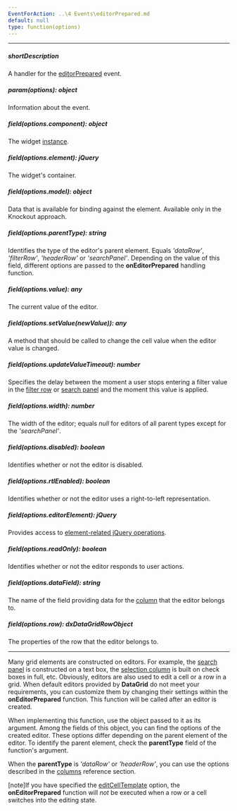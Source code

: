 ```yaml
---
EventForAction: ..\4 Events\editorPrepared.md
default: null
type: function(options)
---
```

---
##### shortDescription
A handler for the [editorPrepared](/api-reference/10%20UI%20Widgets/dxDataGrid/4%20Events/editorPrepared.md '/Documentation/ApiReference/UI_Widgets/dxDataGrid/Events/#editorPrepared') event.

##### param(options): object
Information about the event.

##### field(options.component): object
The widget <a href="/Documentation/16_1/ApiReference/UI_Widgets/dxDataGrid/Methods/#instance">instance</a>.

##### field(options.element): jQuery
The widget's container.

##### field(options.model): object
Data that is available for binding against the element. Available only in the Knockout approach.

##### field(options.parentType): string
Identifies the type of the editor's parent element. Equals <i>'dataRow'</i>, <i>'filterRow'</i>, <i>'headerRow'</i> or <i>'searchPanel'</i>. Depending on the value of this field, different options are passed to the <b>onEditorPrepared</b> handling function.

##### field(options.value): any
The current value of the editor.

##### field(options.setValue(newValue)): any
A method that should be called to change the cell value when the editor value is changed.

##### field(options.updateValueTimeout): number
Specifies the delay between the moment a user stops entering a filter value in the <a href="/Documentation/16_1/Guide/UI_Widgets/Data_Grid/Visual_Elements/#Filter_Row">filter row</a> or <a href="/Documentation/16_1/Guide/UI_Widgets/Data_Grid/Visual_Elements/#Search_Panel">search panel</a> and the moment this value is applied.

##### field(options.width): number
The width of the editor; equals <i>null</i> for editors of all parent types except for the <i>'searchPanel'</i>.

##### field(options.disabled): boolean
Identifies whether or not the editor is disabled.

##### field(options.rtlEnabled): boolean
Identifies whether or not the editor uses a right-to-left representation.

##### field(options.editorElement): jQuery
Provides access to <a href="http://api.jquery.com/?s=element">element-related jQuery operations</a>.

##### field(options.readOnly): boolean
Identifies whether or not the editor responds to user actions.

##### field(options.dataField): string
The name of the field providing data for the <a href="/Documentation/16_1/ApiReference/UI_Widgets/dxDataGrid/Configuration/columns/">column</a> that the editor belongs to.

##### field(options.row): dxDataGridRowObject
The properties of the row that the editor belongs to.

---
Many grid elements are constructed on editors. For example, the [search panel](/concepts/10%20UI%20Widgets/70%20Data%20Grid/001%20Visual%20Elements/080%20Search%20Panel.md '/Documentation/Guide/UI_Widgets/Data_Grid/Visual_Elements/#Search_Panel') is constructed on a text box, the [selection column](/concepts/10%20UI%20Widgets/70%20Data%20Grid/001%20Visual%20Elements/110%20Selection%20Column.md '/Documentation/Guide/UI_Widgets/Data_Grid/Visual_Elements/#Selection_Column') is built on check boxes in full, etc. Obviously, editors are also used to edit a cell or a row in a grid. When default editors provided by **DataGrid** do not meet your requirements, you can customize them by changing their settings within the **onEditorPrepared** function. This function will be called after an editor is created.

When implementing this function, use the object passed to it as its argument. Among the fields of this object, you can find the options of the created editor. These options differ depending on the parent element of the editor. To identify the parent element, check the **parentType** field of the function's argument.

When the **parentType** is *'dataRow'* or *'headerRow'*, you can use the options described in the [columns](/api-reference/10%20UI%20Widgets/dxDataGrid/1%20Configuration/columns '/Documentation/ApiReference/UI_Widgets/dxDataGrid/Configuration/columns/') reference section.

[note]If you have specified the [editCellTemplate](/api-reference/10%20UI%20Widgets/dxDataGrid/1%20Configuration/columns/editCellTemplate.md '/Documentation/ApiReference/UI_Widgets/dxDataGrid/Configuration/columns/#editCellTemplate') option, the **onEditorPrepared** function will *not* be executed when a row or a cell switches into the editing state.